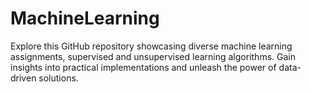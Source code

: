 # MachineLearning
Explore this GitHub repository showcasing diverse machine learning assignments, supervised and unsupervised learning algorithms. Gain insights into practical implementations and unleash the power of data-driven solutions.
